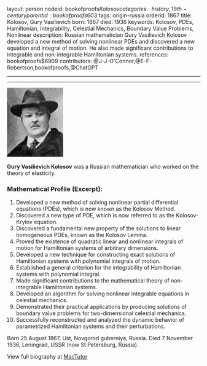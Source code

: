 layout: person
nodeid: bookofproofs$Kolosov
categories: history,19th-century
parentid: bookofproofs$603
tags: origin-russia
orderid: 1867
title: Kolosov, Gury Vasilievich
born: 1867
died: 1936
keywords: Kolosov, PDEs, Hamiltonian, Integrability, Celestial Mechanics, Boundary Value Problems, Nonlinear
description: Russian mathematician Gury Vasilievich Kolosov developed a new method of solving nonlinear PDEs and discovered a new equation and integral of motion. He also made significant contributions to integrable and non-integrable Hamiltonian systems.
references: bookofproofs$6909
contributors: @J-J-O'Connor,@E-F-Robertson,bookofproofs,@ChatGPT

---



---

![Kolosov.jpg](https://github.com/bookofproofs/bookofproofs.github.io/blob/main/_sources/_assets/images/portraits/Kolosov.jpg?raw=true)

**Gury Vasilievich Kolosov** was a Russian mathematician who worked on the theory of elasticity.

### Mathematical Profile (Excerpt):
1. Developed a new method of solving nonlinear partial differential equations (PDEs), which is now known as the Kolosov Method.
2. Discovered a new type of PDE, which is now referred to as the Kolosov-Krylov equation.
3. Discovered a fundamental new property of the solutions to linear homogeneous PDEs, known as the Kolosov Lemma.
4. Proved the existence of quadratic linear and nonlinear integrals of motion for Hamiltonian systems of arbitrary dimensions.
5. Developed a new technique for constructing exact solutions of Hamiltonian systems with polynomial integrals of motion.
6. Established a general criterion for the integrability of Hamiltonian systems with polynomial integral. 
7. Made significant contributions to the mathematical theory of non-integrable Hamiltonian systems.
8. Developed an algorithm for solving nonlinear integrable equations in celestial mechanics.
9. Demonstrated their practical applications by producing solutions of boundary value problems for two-dimensional celestial mechanics.
10. Successfully reconstructed and analyzed the dynamic behavior of parametrized Hamiltonian systems and their perturbations.

Born 25 August 1867, Ust, Novgorod guberniya, Russia. Died 7 November 1936, Leningrad, USSR (now St Petersburg, Russia).

View full biography at [MacTutor](https://mathshistory.st-andrews.ac.uk/Biographies/Kolosov/)
